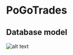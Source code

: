 # PoGoTrades

## Database model
![alt text](https://github.com/ruiaraujo012/PoGoTrades/blob/master/databases/modeling/db_model_dark.png "Database model dark")
